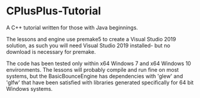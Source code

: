 # CPlusPlus-Tutorial
A C++ tutorial written for those with Java beginnings.

The lessons and engine use premake5 to create a Visual Studio 2019 solution, as such you will need Visual Studio 2019 installed- but no download is necessary for premake.

The code has been tested only within x64 Windows 7 and x64 Windows 10 environments. The lessons will probably compile and run fine on most systems, but the BasicBounceEngine has dependencies with 'glew' and 'glfw' that have been satisfied with libraries generated specifically for 64 bit Windows systems.
